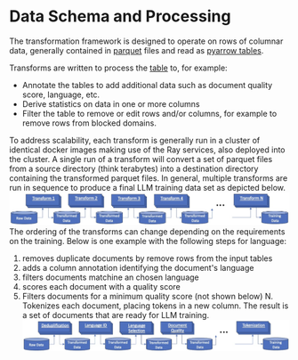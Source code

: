 # Data Schema and Processing
The transformation framework is designed to operate on rows of columnar data, generally contained
in [parquet](https://arrow.apache.org/docs/python/parquet.html) files 
and read as [pyarrow tables](https://arrow.apache.org/docs/python/index.html).

Transforms are written to process the [table](https://arrow.apache.org/docs/python/generated/pyarrow.Table.html)
to, for example:

* Annotate the tables to add additional data such as document quality score, language, etc.
* Derive statistics on data in one or more columns 
* Filter the table to remove or edit rows and/or columns, for example to remove rows from blocked domains.

To address scalability, each transform is generally run in a cluster of identical docker images
making use of the Ray services, also deployed into the cluster.  A single run of a transform will convert a set
of parquet files from a source directory (think terabytes) into a destination directory containing 
the transformed parquet files.
In general, multiple transforms are run in sequence to produce a final LLM training data set as depicted below.
![Data Transformation Flow](data-flow.jpg)
The ordering of the transforms can change depending on the requirements on the training. Below is one example
with the following steps for language:
1. removes duplicate documents by remove rows from the input tables 
2. adds a column annotation identifying the document's language
3. filters documents matchine an chosen language 
4. scores each document with a quality score
5. Filters documents for a minimum quality score (not shown below)
N. Tokenizes each document, placing tokens in a new column.
The result is a set of documents that are ready for LLM training.
![Data Transformation Flow](data-flow-example.jpg)



 
